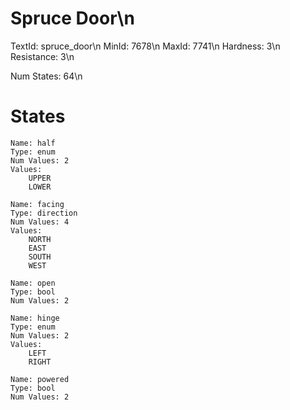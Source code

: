 # Spruce Door\n
TextId: spruce_door\n
MinId: 7678\n
MaxId: 7741\n
Hardness: 3\n
Resistance: 3\n

Num States: 64\n
# States
```
Name: half
Type: enum
Num Values: 2
Values:
    UPPER
    LOWER

Name: facing
Type: direction
Num Values: 4
Values:
    NORTH
    EAST
    SOUTH
    WEST

Name: open
Type: bool
Num Values: 2

Name: hinge
Type: enum
Num Values: 2
Values:
    LEFT
    RIGHT

Name: powered
Type: bool
Num Values: 2
```